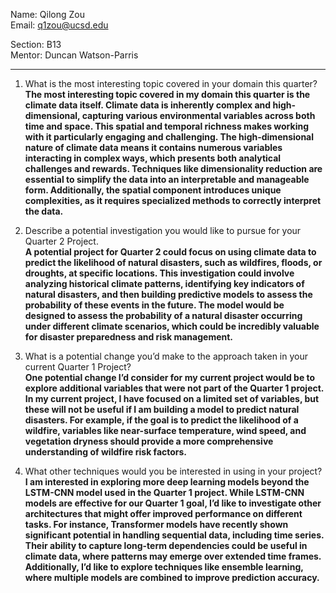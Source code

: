 Name: Qilong Zou\
Email: q1zou@ucsd.edu

Section: B13\
Mentor: Duncan Watson-Parris


---



1. What is the most interesting topic covered in your domain this quarter?\
**The most interesting topic covered in my domain this quarter is the climate data itself. Climate data is inherently complex and high-dimensional, capturing various environmental variables across both time and space. This spatial and temporal richness makes working with it particularly engaging and challenging. The high-dimensional nature of climate data means it contains numerous variables interacting in complex ways, which presents both analytical challenges and rewards. Techniques like dimensionality reduction are essential to simplify the data into an interpretable and manageable form. Additionally, the spatial component introduces unique complexities, as it requires specialized methods to correctly interpret the data.**


2. Describe a potential investigation you would like to pursue for your Quarter 2 Project.\
**A potential project for Quarter 2 could focus on using climate data to predict the likelihood of natural disasters, such as wildfires, floods, or droughts, at specific locations. This investigation could involve analyzing historical climate patterns, identifying key indicators of natural disasters, and then building predictive models to assess the probability of these events in the future. The model would be designed to assess the probability of a natural disaster occurring under different climate scenarios, which could be incredibly valuable for disaster preparedness and risk management.**


3. What is a potential change you’d make to the approach taken in your current Quarter 1 Project?\
**One potential change I’d consider for my current project would be to explore additional variables that were not part of the Quarter 1 project. In my current project, I have focused on a limited set of variables, but these will not be useful if I am building a model to predict natural disasters. For example, if the goal is to predict the likelihood of a wildfire, variables like near-surface temperature, wind speed, and vegetation dryness should provide a more comprehensive understanding of wildfire risk factors.**


4. What other techniques would you be interested in using in your project?\
**I am interested in exploring more deep learning models beyond the LSTM-CNN model used in the Quarter 1 project. While LSTM-CNN models are effective for our Quarter 1 goal, I’d like to investigate other architectures that might offer improved performance on different tasks. For instance, Transformer models have recently shown significant potential in handling sequential data, including time series. Their ability to capture long-term dependencies could be useful in climate data, where patterns may emerge over extended time frames. Additionally, I’d like to explore techniques like ensemble learning, where multiple models are combined to improve prediction accuracy.**